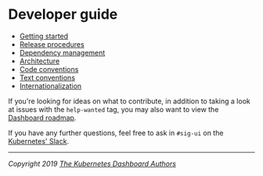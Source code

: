 # Developer guide

* [Getting started](getting-started.md)
* [Release procedures](release-procedures.md)
* [Dependency management](dependency-management.md)
* [Architecture](architecture.md)
* [Code conventions](code-conventions.md)
* [Text conventions](text-conventions.md)
* [Internationalization](internationalization.md)

If you're looking for ideas on what to contribute, in addition to taking a look at issues with the `help-wanted` tag, you may also want to view the [Dashboard roadmap](../common/roadmap.md).

If you have any further questions, feel free to ask in `#sig-ui` on the [Kubernetes' Slack](https://kubernetes.slack.com/).

----
_Copyright 2019 [The Kubernetes Dashboard Authors](https://github.com/kubernetes/dashboard/graphs/contributors)_

